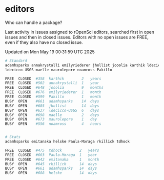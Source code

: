 # editors

Who can handle a package?

Last activity in issues assigned to rOpenSci editors, searched first in open
issues and then in closed issues. Editors with no open issues are FREE, even if
they also have no closed issue.


Updated on Mon May 19 00:31:59 UTC 2025

```bash
# Standard
adamhsparks annakrystalli emilyriederer jhollist jooolia karthik ldecicco
ldecicco-USGS maelle maurolepore noamross Pakillo

FREE  CLOSED  #358  karthik        2   years
FREE  CLOSED  #502  annakrystalli  1   year
FREE  CLOSED  #648  jooolia        9   months
FREE  CLOSED  #676  emilyriederer  1   month
FREE  CLOSED  #599  Pakillo        1   month
BUSY  OPEN    #661  adamhsparks    14  days
BUSY  OPEN    #685  jhollist       14  days
BUSY  OPEN    #637  ldecicco-USGS  6   days
BUSY  OPEN    #698  maelle         2   days
BUSY  OPEN    #673  maurolepore    1   day
BUSY  OPEN    #556  noamross       4   hours


# Stats
adamhsparks emitanaka helske Paula-Moraga rkillick tdhock

FREE  CLOSED  #475  tdhock        2   years
FREE  CLOSED  #603  Paula-Moraga  1   year
FREE  CLOSED  #642  emitanaka     1   month
BUSY  OPEN    #645  rkillick      14  days
BUSY  OPEN    #661  adamhsparks   14  days
BUSY  OPEN    #688  helske        14  days
```
